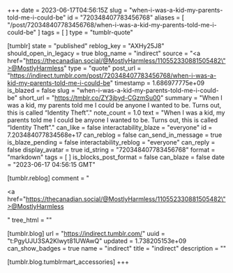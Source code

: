 +++
date = 2023-06-17T04:56:15Z
slug = "when-i-was-a-kid-my-parents-told-me-i-could-be"
id = "720348407783456768"
aliases = [ "/post/720348407783456768/when-i-was-a-kid-my-parents-told-me-i-could-be" ]
tags = [ ]
type = "tumblr-quote"

[tumblr]
state = "published"
reblog_key = "AXHy25J8"
should_open_in_legacy = true
blog_name = "indirect"
source = "<a href=\"https://thecanadian.social/@MostlyHarmless/110552330881505482\">@MostlyHarmless</a>"
type = "quote"
post_url = "https://indirect.tumblr.com/post/720348407783456768/when-i-was-a-kid-my-parents-told-me-i-could-be"
timestamp = 1.686977775e+09
is_blazed = false
slug = "when-i-was-a-kid-my-parents-told-me-i-could-be"
short_url = "https://tmblr.co/ZY3jbyd-CGzmSu00"
summary = "When I was a kid, my parents told me I could be anyone I wanted to be. Turns out, this is called “Identity Theft”."
note_count = 1.0
text = "When I was a kid, my parents told me I could be anyone I wanted to be. Turns out, this is called &ldquo;Identity Theft&rdquo;."
can_like = false
interactability_blaze = "everyone"
id = 7.203484077834568e+17
can_reblog = false
can_send_in_message = true
is_blaze_pending = false
interactability_reblog = "everyone"
can_reply = false
display_avatar = true
id_string = "720348407783456768"
format = "markdown"
tags = [ ]
is_blocks_post_format = false
can_blaze = false
date = "2023-06-17 04:56:15 GMT"

[tumblr.reblog]
comment = "<p><a href=\"https://thecanadian.social/@MostlyHarmless/110552330881505482\">@MostlyHarmless</a></p>"
tree_html = ""

[tumblr.blog]
url = "https://indirect.tumblr.com/"
uuid = "t:PgyUJU3SA2Klwyt81UWAwQ"
updated = 1.738205153e+09
can_show_badges = true
name = "indirect"
title = "indirect"
description = ""

[tumblr.blog.tumblrmart_accessories]
+++
